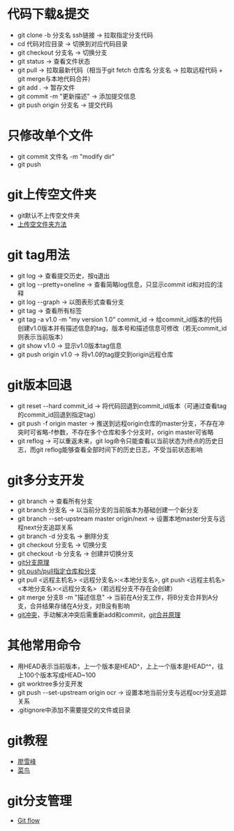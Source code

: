 # 代码下载&提交
* git clone -b 分支名 ssh链接 -> 拉取指定分支代码
* cd 代码对应目录 -> 切换到对应代码目录
* git checkout 分支名 -> 切换分支
* git status -> 查看文件状态
* git pull -> 拉取最新代码（相当于git fetch 仓库名 分支名 -> 拉取远程代码 + git merge与本地代码合并）
* git add . -> 暂存文件
* git commit -m "更新描述" -> 添加提交信息
* git push origin 分支名 -> 提交代码
# 只修改单个文件
* git commit 文件名 -m "modify dir"
* git push
# git上传空文件夹
* git默认不上传空文件夹
* [上传空文件夹方法](https://blog.csdn.net/itnerd/article/details/114285391)
# git tag用法
* git log -> 查看提交历史，按q退出
* git log --pretty=oneline -> 查看简略log信息，只显示commit id和对应的注释
* git log --graph -> 以图表形式查看分支
* git tag -> 查看所有标签
* git tag -a v1.0 -m "my version 1.0" commit_id -> 给commit_id版本的代码创建v1.0版本并有描述信息的tag，版本号和描述信息可修改（若无commit_id则表示当前版本）
* git show v1.0 -> 显示v1.0版本tag信息
* git push origin v1.0 -> 将v1.0的tag提交到origin远程仓库
# git版本回退
* git reset --hard commit_id -> 将代码回退到commit_id版本（可通过查看tag的commit_id回退到指定tag）
* git push -f origin master -> 推送到远程origin仓库的master分支，不存在冲突时可省略-f参数，不存在多个仓库和多个分支时，origin master可省略
* git reflog -> 可以重返未来，git log命令只能查看以当前状态为终点的历史日志，而git reflog能够查看全部时间下的历史日志，不受当前状态影响
# git多分支开发
* git branch -> 查看所有分支
* git branch 分支名 -> 以当前分支的当前版本为基础创建一个新分支
* git branch --set-upstream master origin/next -> 设置本地master分支与远程next分支追踪关系
* git branch -d 分支名 -> 删除分支
* git checkout 分支名 -> 切换分支
* git checkout -b 分支名 -> 创建并切换分支
* [git分支原理](https://git-scm.com/book/zh/v2/Git-%E5%88%86%E6%94%AF-%E5%88%86%E6%94%AF%E7%AE%80%E4%BB%8B#ch03-git-branching)
* [git push/pull指定仓库和分支](https://www.cnblogs.com/stephen-init/p/3833054.html)
* git pull <远程主机名> <远程分支名>:<本地分支名>, git push <远程主机名> <本地分支名>:<远程分支名>（若远程分支不存在会创建）
* git merge 分支B -m "描述信息" -> 当前在A分支工作，将B分支合并到A分支，合并结果存储在A分支，对B没有影响
* [git冲突](https://juejin.cn/post/7004643157279244325)，手动解决冲突后需重新add和commit，[git合并原理](https://zhuanlan.zhihu.com/p/149287658)
# 其他常用命令
* 用HEAD表示当前版本，上一个版本是HEAD^，上上一个版本是HEAD^^，往上100个版本写成HEAD~100
* git worktree多分支开发
* git push --set-upstream origin ocr -> 设置本地当前分支与远程ocr分支追踪关系
* .gitignore中添加不需要提交的文件或目录
# git教程
* [廖雪峰](https://www.liaoxuefeng.com/wiki/896043488029600/900004111093344)
* [菜鸟](https://www.runoob.com/git/git-branch.html)
# git分支管理
* [Git flow](https://blog.csdn.net/renxingzhadan/article/details/125602045)
